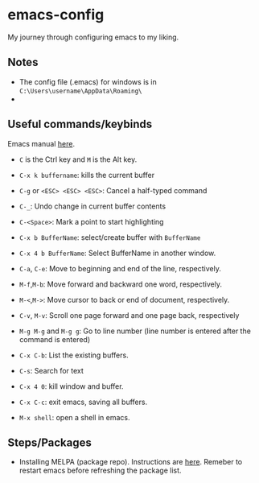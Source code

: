 # emacs-config
My journey through configuring emacs to my liking.

## Notes
+ The config file (.emacs)  for windows is in `C:\Users\username\AppData\Roaming\`
+

## Useful commands/keybinds
Emacs manual [here](https://www.gnu.org/software/emacs/manual).

+ `C` is the Ctrl key and `M` is the  Alt key.

+ `C-x k buffername`: kills the current buffer

+ `C-g` or `<ESC> <ESC> <ESC>`: Cancel a half-typed command

+ `C-_`: Undo change in current buffer contents

+ `C-<Space>`: Mark a point to start highlighting

+ `C-x b BufferName`: select/create buffer with `BufferName`

+ `C-x 4 b BufferName`: Select BufferName in another window.

+ `C-a`, `C-e`: Move to beginning and end of the line, respectively.
+ `M-f`,`M-b`: Move forward and backward one word, respectively.

+ `M-<`,`M->`: Move cursor to back or end of document, respectively.

+ `C-v`, `M-v`: Scroll one page forward and one page back, respectively

+ `M-g M-g` and `M-g g`: Go to line number (line number is entered after the command is entered)

+ `C-x C-b`: List the existing buffers.

+ `C-s`: Search for text

+ `C-x 4 0`: kill window and buffer.

+ `C-x C-c`: exit emacs, saving all buffers.

+ `M-x shell`: open a shell in emacs.

## Steps/Packages
+ Installing MELPA (package repo). Instructions are [here](http://ergoemacs.org/emacs/emacs_package_system.html). Remeber to restart emacs before refreshing the package list.



